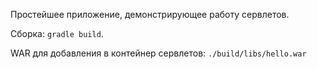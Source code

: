 Простейшее приложение, демонстрирующее работу сервлетов.

Сборка: `gradle build`. 

WAR для добавления в контейнер сервлетов: `./build/libs/hello.war` 
